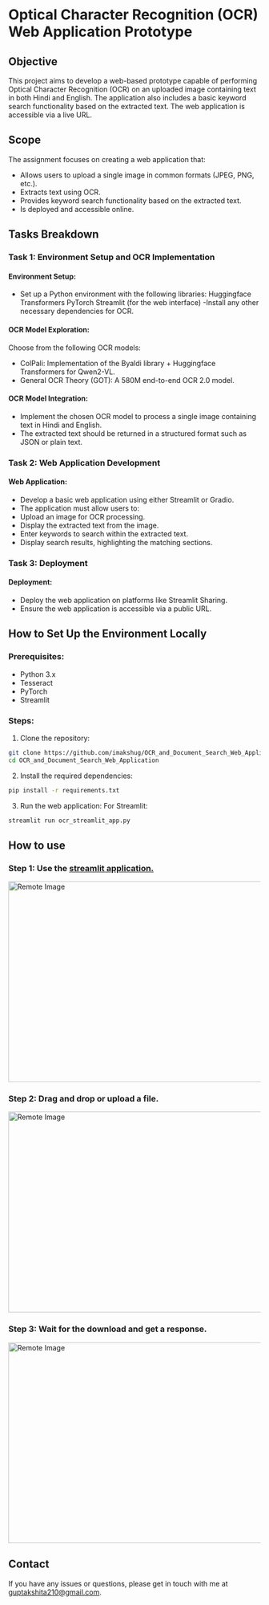 # Optical Character Recognition (OCR) Web Application Prototype

## Objective
This project aims to develop a web-based prototype capable of performing Optical Character Recognition (OCR) on an uploaded image containing text in both Hindi and English. The application also includes a basic keyword search functionality based on the extracted text. The web application is accessible via a live URL.

## Scope
The assignment focuses on creating a web application that:

- Allows users to upload a single image in common formats (JPEG, PNG, etc.).
- Extracts text using OCR.
- Provides keyword search functionality based on the extracted text.
- Is deployed and accessible online.

## Tasks Breakdown
### Task 1: Environment Setup and OCR Implementation
#### Environment Setup:
- Set up a Python environment with the following libraries:
Huggingface Transformers
PyTorch
Streamlit (for the web interface)
-Install any other necessary dependencies for OCR.


#### OCR Model Exploration:
Choose from the following OCR models:
- ColPali: Implementation of the Byaldi library + Huggingface Transformers for Qwen2-VL.
- General OCR Theory (GOT): A 580M end-to-end OCR 2.0 model.


#### OCR Model Integration:
- Implement the chosen OCR model to process a single image containing text in Hindi and English.
- The extracted text should be returned in a structured format such as JSON or plain text.


### Task 2: Web Application Development
#### Web Application:
- Develop a basic web application using either Streamlit or Gradio.
- The application must allow users to:
- Upload an image for OCR processing.
- Display the extracted text from the image.
- Enter keywords to search within the extracted text.
- Display search results, highlighting the matching sections.

### Task 3: Deployment
#### Deployment:
- Deploy the web application on platforms like Streamlit Sharing.
- Ensure the web application is accessible via a public URL.
 
## How to Set Up the Environment Locally
### Prerequisites:
- Python 3.x
-  Tesseract
- PyTorch
- Streamlit 


### Steps:
1. Clone the repository:
```bash
git clone https://github.com/imakshug/OCR_and_Document_Search_Web_Application.git
cd OCR_and_Document_Search_Web_Application
 ```

2. Install the required dependencies:
```bash
pip install -r requirements.txt
```
3. Run the web application: For Streamlit:
```bash
streamlit run ocr_streamlit_app.py
```

## How to use
### Step 1: Use the [streamlit application.](https://ocr-document-search-web-application.streamlit.app/)
<img src="https://github.com/user-attachments/assets/896732b2-829b-43d0-b4f1-7c3195f7421b" alt="Remote Image" width="800" height="400">

### Step 2: Drag and drop or upload a file.
<img src="https://github.com/user-attachments/assets/5ad94652-1b87-49fe-b878-b6d73b75fae1" alt="Remote Image" width="800" height="400">

### Step 3: Wait for the download and get a response.
<img src="https://github.com/user-attachments/assets/12ed022a-3eca-4be8-9abb-3d074fccfe6a" alt="Remote Image" width="800" height="400">

## Contact
If you have any issues or questions, please get in touch with me at guptakshita210@gmail.com.
 







